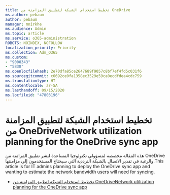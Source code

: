 ```yaml
---
title: تخطيط استخدام الشبكة لتطبيق المزامنة من OneDrive
ms.author: pebaum
author: pebaum
manager: mnirkhe
ms.audience: Admin
ms.topic: article
ms.service: o365-administration
ROBOTS: NOINDEX, NOFOLLOW
localization_priority: Priority
ms.collection: Adm_O365
ms.custom:
- "9000343"
- "5838"
ms.openlocfilehash: 2e70dfa85ce2647689f9057c8bf7ef4fd5c031f6
ms.sourcegitcommit: c6692ce0fa1358ec3529e59ca0ecdfdea4cdc759
ms.translationtype: HT
ms.contentlocale: ar-SA
ms.lasthandoff: 09/15/2020
ms.locfileid: "47803196"
---
```

# <a name="network-utilization-planning-for-the-onedrive-sync-app"></a><span data-ttu-id="7b2a0-102">تخطيط استخدام الشبكة لتطبيق المزامنة من OneDrive</span><span class="sxs-lookup"><span data-stu-id="7b2a0-102">Network utilization planning for the OneDrive sync app</span></span>

<span data-ttu-id="7b2a0-103">هذه المقالة مخصصه لمسؤولي تكنولوجيا المساعدة لنشر تطبيق المزامنة من OneDrive والرغبة في تقدير الاتصال بالشبكة الترددية التي سيحتاج المستخدمون إلى مزامنتها.</span><span class="sxs-lookup"><span data-stu-id="7b2a0-103">This article is for IT admins planning to deploy the OneDrive sync app and wanting to estimate the network bandwidth users will need for syncing.</span></span>  

- [<span data-ttu-id="7b2a0-104">تخطيط استخدام الشبكة لتطبيق المزامنة من OneDrive</span><span class="sxs-lookup"><span data-stu-id="7b2a0-104">Network utilization planning for the OneDrive sync app</span></span>](https://docs.microsoft.com/onedrive/network-utilization-planning)